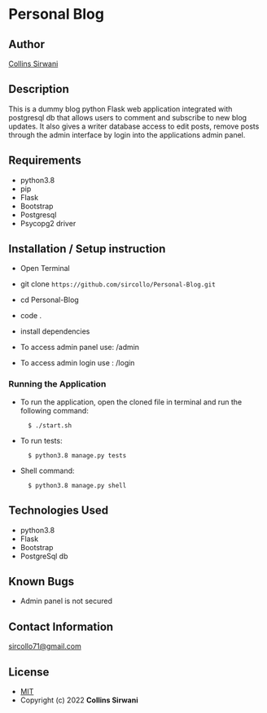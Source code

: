 # Personal Blog
## Author

[Collins Sirwani](https://github.com/sircollo)

## Description

This is a dummy blog python Flask web application integrated with postgresql db that allows users to comment and subscribe to new blog updates.
It also gives a writer database access to edit posts, remove posts through the admin interface by login into the applications admin panel.



## Requirements
* python3.8
* pip
* Flask
* Bootstrap
* Postgresql
* Psycopg2 driver

## Installation / Setup instruction

* Open Terminal 

* git clone ```https://github.com/sircollo/Personal-Blog.git```

* cd Personal-Blog

* code .
* install dependencies

* To access admin panel use: /admin
* To access admin login use : /login

### Running the Application
* To run the application, open the cloned file in terminal and run the following command:

        $ ./start.sh
* To run tests:

        $ python3.8 manage.py tests
* Shell command:

        $ python3.8 manage.py shell

## Technologies Used

* python3.8
* Flask
* Bootstrap
* PostgreSql db

## Known Bugs
* Admin panel is not secured

## Contact Information 

sircollo71@gmail.com

## License
* [MIT](https://github.com/sircollo/Personal-Blog/blob/master/LICENSE)
* Copyright (c) 2022 **Collins Sirwani**
